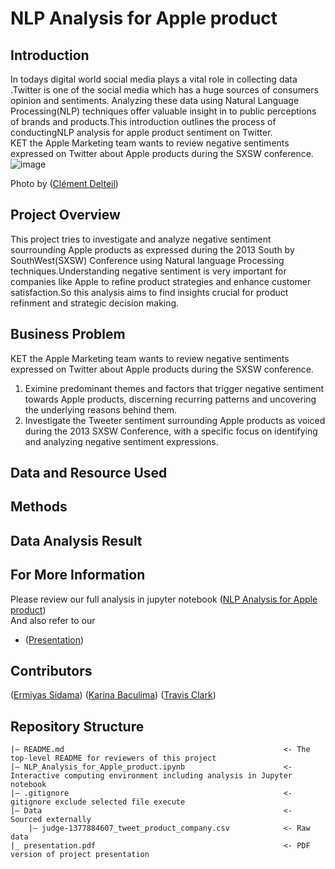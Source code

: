# NLP Analysis for Apple product
## Introduction
In todays digital world social media plays a vital role in collecting data .Twitter is one of the social media which  has a huge sources of consumers opinion and sentiments. Analyzing these data using Natural Language Processing(NLP) techniques offer valuable insight in to public perceptions of brands and products.This introduction outlines the process of conductingNLP analysis for apple product sentiment on Twitter.\
KET the Apple Marketing team wants to review negative sentiments expressed on Twitter about Apple products during the SXSW conference.
![image](https://github.com/ermiyas-sidama/NLP-Analysis-for-Apple-product/assets/160514617/1e98365a-023e-4ebe-94c2-1d3ecf62c47b)

Photo by ([Clément Delteil](https://pub.towardsai.net/unsupervised-sentiment-analysis-with-real-world-data-500-000-tweets-on-elon-musk-3f0653135558))


## Project Overview
This project tries to investigate and analyze negative sentiment sourrounding Apple products as expressed during the 2013 South by SouthWest(SXSW) Conference using Natural language Processing techniques.Understanding negative sentiment is very important for companies like Apple to refine product strategies and enhance customer satisfaction.So this analysis aims to find insights crucial for product  refinment and strategic decision making.

## Business Problem
KET the Apple Marketing team wants to review negative sentiments expressed on Twitter about Apple products during the SXSW conference.
1. Eximine predominant themes and factors that trigger negative sentiment towards Apple products, discerning recurring patterns and uncovering the underlying reasons behind them.
2. Investigate the Tweeter sentiment surrounding Apple products as voiced during the 2013 SXSW Conference, with a specific focus on identifying and analyzing negative sentiment expressions.

## Data and Resource Used

## Methods

## Data Analysis Result



## For More Information
Please review our full analysis in jupyter notebook ([NLP Analysis for Apple product](https://github.com/ermiyas-sidama/NLP-Analysis-for-Apple-product/blob/main/README.md))\
And also refer to our 
- ([Presentation](https://docs.google.com/presentation/d/1ijBPPvqfAkNkCyVd-PAvYYbMsxsdxGZkPknvgijaI1o/edit#slide=id.g2da3e7edccf_0_1)) 

## Contributors
([Ermiyas Sidama](https://github.com/ermiyas-sidama))
([Karina Baculima](https://github.com/karisteph ))
([Travis Clark](https://github.com/TravisClark1432 )) 
## Repository Structure
```
|— README.md                                                 <- The top-level README for reviewers of this project
|— NLP_Analysis_for_Apple_product.ipynb                      <- Interactive computing environment including analysis in Jupyter notebook
|— .gitignore                                                <- gitignore exclude selected file execute
|— Data                                                      <- Sourced externally 
    |— judge-1377884607_tweet_product_company.csv            <- Raw data
|_ presentation.pdf                                          <- PDF version of project presentation
```

